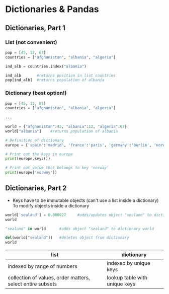 # Dictionaries & Pandas
## Dictionaries, Part 1
### List (not convenient)
```python
pop = [45, 12, 67]
countries = ["afghanistan", "albania", "algeria"]

ind_alb = countries.index("albania")

ind_alb       #returns position in list countries
pop[ind_alb]  #returns population of albania
```
### Dictionary (best option!)
```python
pop = [45, 12, 67]
countries = ["afghanistan", "albania", "algeria"]

...
    
world = {"afghanistan":45, "albania":12, "algeria":67}
world["albania"]    #returns population of albania
```
```python
# Definition of dictionary
europe = {'spain':'madrid', 'france':'paris', 'germany':'berlin', 'norway':'oslo' }

# Print out the keys in europe
print(europe.keys())

# Print out value that belongs to key 'norway'
print(europe['norway'])
```

## Dictionaries, Part 2
- Keys have to be immutable objects (can't use a list inside a dictionary)
To modify objects inside a dictionary
```python
world['sealand'] = 0.000027     #adds/updates object "sealand" to dictionary world with the assigned value
world

"sealand" in world      #adds object "sealand" to dictionary world

del(world["sealand"])   #deletes object from dictionary
world
```
| list | dictionary |
| ---- | ---- |
| indexed by range of numbers  | indexed by unique keys  |
| collection of values, order matters, select entire subsets  | lookup table with unique keys |








